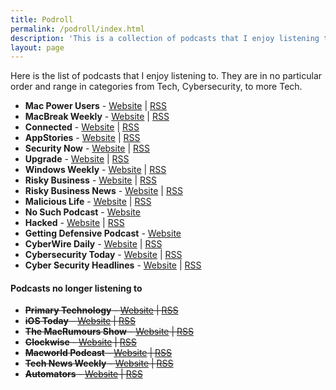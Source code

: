 ```yaml
---
title: Podroll
permalink: /podroll/index.html
description: 'This is a collection of podcasts that I enjoy listening to.'
layout: page
---
```


Here is the list of podcasts that I enjoy listening to. They are in no particular order and range in categories from Tech, Cybersecurity, to more Tech.

- **Mac Power Users** - [Website](https://www.relay.fm/mpu) | [RSS](https://www.relay.fm/mpu/feed)
- **MacBreak Weekly** - [Website](https://twit.tv/shows/macbreak-weekly) | [RSS](https://feeds.twit.tv/mbw.xml) 
- **Connected** - [Website](https://www.relay.fm/connected) | [RSS](https://www.relay.fm/connected/feed)
- **AppStories** - [Website](https://appstories.net/) | [RSS](https://appstories.net/episodes/feed/)
- **Security Now** - [Website](https://twit.tv/shows/security-now) | [RSS](https://feeds.twit.tv/sn.xml)
- **Upgrade** - [Website](https://www.relay.fm/upgrade) | [RSS](https://www.relay.fm/upgrade/feed)
- **Windows Weekly** - [Website](https://twit.tv/shows/windows-weekly) | [RSS](https://feeds.twit.tv/ww.xml)
- **Risky Business** - [Website](https://risky.biz/category/risky-business/) | [RSS](https://risky.biz/feeds/risky-business)
- **Risky Business News** - [Website](https://risky.biz/category/risky-business-news/) | [RSS](https://risky.biz/feeds/risky-business-news)
- **Malicious Life** - [Website](https://malicious.life) | [RSS](https://feeds.redcircle.com/597cfd00-b29a-49c6-9622-03c8decfc35f)
- **No Such Podcast** - [Website](https://www.nsa.gov/Podcast/)
- **Hacked** - [Website](https://linktr.ee/hackedpodcast) | [RSS](https://feeds.megaphone.fm/hackedpodcast)
- **Getting Defensive Podcast** - [Website](https://gettingdefensive.com)
- **CyberWire Daily** - [Website](https://thecyberwire.com/podcasts/daily-podcast) | [RSS](https://feeds.megaphone.fm/cyberwire-daily-podcast)
- **Cybersecurity Today** - [Website](https://www.technewsday.com/podcasts/) | [RSS](https://music.amazon.com/podcasts/4fecadbb-cd07-4d0c-9edc-a2a4441111ce/cybersecurity-today)
- **Cyber Security Headlines** - [Website](https://cisoseries.com/category/podcast/cyber-security-headlines/) | [RSS](https://cisoseries.libsyn.com/rss)

#### Podcasts no longer listening to
- ~~**Primary Technology** - [Website](https://primarytech.fm) | [RSS](https://feeds.transistor.fm/primary-technology)~~
- ~~**iOS Today** - [Website](https://twit.tv/shows/ios-today) | [RSS](https://feeds.twit.tv/ipad.xml)~~
- ~~**The MacRumours Show** - [Website](https://www.macrumors.com/guide/the-macrumors-show/) | [RSS](https://audioboom.com/channels/5096144.rss)~~
- ~~**Clockwise** - [Website](https://www.relay.fm/clockwise) | [RSS](https://www.relay.fm/clockwise/feed)~~
- ~~**Macworld Podcast** - [Website](https://www.macworld.com/opinion/podcast) | [RSS](https://feeds.megaphone.fm/macworld)~~
- ~~**Tech News Weekly** - [Website](https://twit.tv/shows/tech-news-weekly) | [RSS](https://feeds.twit.tv/tnw.xml)~~
- ~~**Automators** - [Website](https://www.relay.fm/automators) | [RSS](https://www.relay.fm/automators/feed)~~